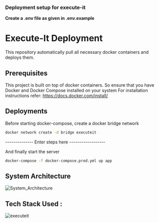 
### Deployment setup for execute-it
**Create a .env file as given in .env.example**

# Execute-It Deployment

This repository automatically pull all necessary docker containers and deploys them.


## Prerequisites

This project is built on top of docker containers. So ensure that you have
Docker and Docker Compose installed on your system For installation
instructions refer: https://docs.docker.com/install/


## Deployments


Before starting docker-compose, create a docker bridge network
```bash
docker network create -d bridge executeit
```
-------------- Enter steps here ------------------

And finally start the server 
```bash
docker-compose -f docker-compose.prod.yml up app
```

## System Architecture

![System_Architecture](https://user-images.githubusercontent.com/49340051/113477998-adb78e00-94a3-11eb-9f44-803ac84b8c24.png)



## Tech Stack Used :

![executeit](https://user-images.githubusercontent.com/49340051/113477833-6b418180-94a2-11eb-9547-75c67b96f43a.png)
